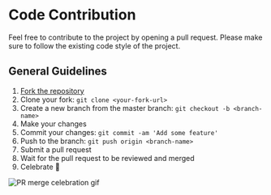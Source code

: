 # Code Contribution

Feel free to contribute to the project by opening a pull request. Please make sure to follow the existing code style of the project.

## General Guidelines

1. [Fork the repository](https://github.com/DineshSolanki/FoliCon/fork)
2. Clone your fork: `git clone <your-fork-url>`
3. Create a new branch from the master branch: `git checkout -b <branch-name>`
4. Make your changes
5. Commit your changes: `git commit -am 'Add some feature'`
6. Push to the branch: `git push origin <branch-name>`
7. Submit a pull request
8. Wait for the pull request to be reviewed and merged
9. Celebrate 🎉

<img src="https://media.tenor.com/bI99D4EN9WcAAAAC/merged-pull-request.gif" alt="PR merge celebration gif" border-effect="rounded"/>